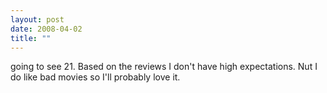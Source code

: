 ```yaml
---
layout: post
date: 2008-04-02
title: ""
---
```

going to see 21. Based on the reviews I don't have high expectations. Nut I do like bad movies so I'll probably love it.